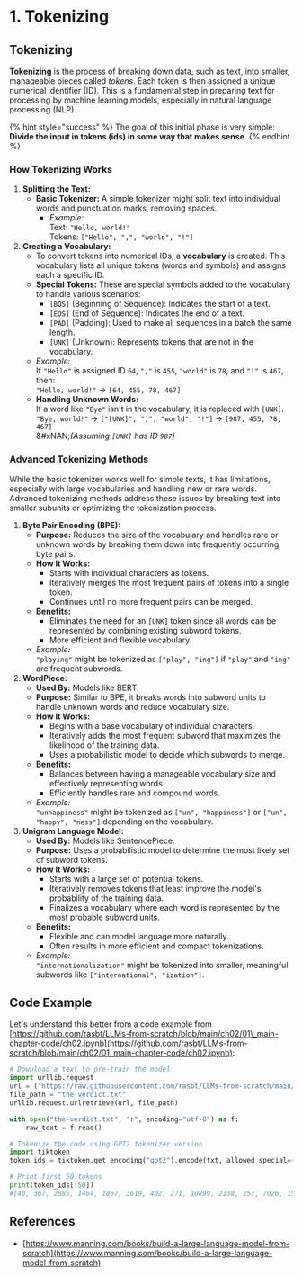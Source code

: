# 1. Tokenizing

## Tokenizing

**Tokenizing** is the process of breaking down data, such as text, into smaller, manageable pieces called _tokens_. Each token is then assigned a unique numerical identifier (ID). This is a fundamental step in preparing text for processing by machine learning models, especially in natural language processing (NLP).

{% hint style="success" %}
The goal of this initial phase is very simple: **Divide the input in tokens (ids) in some way that makes sense**.
{% endhint %}

### **How Tokenizing Works**

1. **Splitting the Text:**
   * **Basic Tokenizer:** A simple tokenizer might split text into individual words and punctuation marks, removing spaces.
     * _Example:_\
       Text: `"Hello, world!"`\
       Tokens: `["Hello", ",", "world", "!"]`
2. **Creating a Vocabulary:**
   * To convert tokens into numerical IDs, a **vocabulary** is created. This vocabulary lists all unique tokens (words and symbols) and assigns each a specific ID.
   * **Special Tokens:** These are special symbols added to the vocabulary to handle various scenarios:
     * `[BOS]` (Beginning of Sequence): Indicates the start of a text.
     * `[EOS]` (End of Sequence): Indicates the end of a text.
     * `[PAD]` (Padding): Used to make all sequences in a batch the same length.
     * `[UNK]` (Unknown): Represents tokens that are not in the vocabulary.
   * _Example:_\
     If `"Hello"` is assigned ID `64`, `","` is `455`, `"world"` is `78`, and `"!"` is `467`, then:\
     `"Hello, world!"` → `[64, 455, 78, 467]`
   * **Handling Unknown Words:**\
     If a word like `"Bye"` isn't in the vocabulary, it is replaced with `[UNK]`.\
     `"Bye, world!"` → `["[UNK]", ",", "world", "!"]` → `[987, 455, 78, 467]`\
     &#xNAN;_(Assuming `[UNK]` has ID `987`)_

### **Advanced Tokenizing Methods**

While the basic tokenizer works well for simple texts, it has limitations, especially with large vocabularies and handling new or rare words. Advanced tokenizing methods address these issues by breaking text into smaller subunits or optimizing the tokenization process.

1. **Byte Pair Encoding (BPE):**
   * **Purpose:** Reduces the size of the vocabulary and handles rare or unknown words by breaking them down into frequently occurring byte pairs.
   * **How It Works:**
     * Starts with individual characters as tokens.
     * Iteratively merges the most frequent pairs of tokens into a single token.
     * Continues until no more frequent pairs can be merged.
   * **Benefits:**
     * Eliminates the need for an `[UNK]` token since all words can be represented by combining existing subword tokens.
     * More efficient and flexible vocabulary.
   * _Example:_\
     `"playing"` might be tokenized as `["play", "ing"]` if `"play"` and `"ing"` are frequent subwords.
2. **WordPiece:**
   * **Used By:** Models like BERT.
   * **Purpose:** Similar to BPE, it breaks words into subword units to handle unknown words and reduce vocabulary size.
   * **How It Works:**
     * Begins with a base vocabulary of individual characters.
     * Iteratively adds the most frequent subword that maximizes the likelihood of the training data.
     * Uses a probabilistic model to decide which subwords to merge.
   * **Benefits:**
     * Balances between having a manageable vocabulary size and effectively representing words.
     * Efficiently handles rare and compound words.
   * _Example:_\
     `"unhappiness"` might be tokenized as `["un", "happiness"]` or `["un", "happy", "ness"]` depending on the vocabulary.
3. **Unigram Language Model:**
   * **Used By:** Models like SentencePiece.
   * **Purpose:** Uses a probabilistic model to determine the most likely set of subword tokens.
   * **How It Works:**
     * Starts with a large set of potential tokens.
     * Iteratively removes tokens that least improve the model's probability of the training data.
     * Finalizes a vocabulary where each word is represented by the most probable subword units.
   * **Benefits:**
     * Flexible and can model language more naturally.
     * Often results in more efficient and compact tokenizations.
   * _Example:_\
     `"internationalization"` might be tokenized into smaller, meaningful subwords like `["international", "ization"]`.

## Code Example

Let's understand this better from a code example from [https://github.com/rasbt/LLMs-from-scratch/blob/main/ch02/01\_main-chapter-code/ch02.ipynb](https://github.com/rasbt/LLMs-from-scratch/blob/main/ch02/01_main-chapter-code/ch02.ipynb):

```python
# Download a text to pre-train the model
import urllib.request
url = ("https://raw.githubusercontent.com/rasbt/LLMs-from-scratch/main/ch02/01_main-chapter-code/the-verdict.txt")
file_path = "the-verdict.txt"
urllib.request.urlretrieve(url, file_path)

with open("the-verdict.txt", "r", encoding="utf-8") as f:
    raw_text = f.read()

# Tokenize the code using GPT2 tokenizer version
import tiktoken
token_ids = tiktoken.get_encoding("gpt2").encode(txt, allowed_special={"[EOS]"}) # Allow the user of the tag "[EOS]"

# Print first 50 tokens
print(token_ids[:50])
#[40, 367, 2885, 1464, 1807, 3619, 402, 271, 10899, 2138, 257, 7026, 15632, 438, 2016, 257, 922, 5891, 1576, 438, 568, 340, 373, 645, 1049, 5975, 284, 502, 284, 3285, 326, 11, 287, 262, 6001, 286, 465, 13476, 11, 339, 550, 5710, 465, 12036, 11, 6405, 257, 5527, 27075, 11]
```

## References

* [https://www.manning.com/books/build-a-large-language-model-from-scratch](https://www.manning.com/books/build-a-large-language-model-from-scratch)
